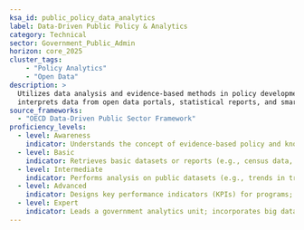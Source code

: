 ```yaml
---  
ksa_id: public_policy_data_analytics  
label: Data-Driven Public Policy & Analytics  
category: Technical  
sector: Government_Public_Admin  
horizon: core_2025  
cluster_tags: 
    - "Policy Analytics"
    - "Open Data"
description: >  
  Utilizes data analysis and evidence-based methods in policy development and public administration;  
  interprets data from open data portals, statistical reports, and smart city sensors to inform decisions, and measures policy outcomes with quantitative metrics.  
source_frameworks:  
  - "OECD Data-Driven Public Sector Framework"  
proficiency_levels:  
  - level: Awareness  
    indicator: Understands the concept of evidence-based policy and knows that data (surveys, statistics) can guide decisions.  
  - level: Basic  
    indicator: Retrieves basic datasets or reports (e.g., census data, budget figures) and uses them to create simple charts or summaries for a policy proposal.  
  - level: Intermediate  
    indicator: Performs analysis on public datasets (e.g., trends in traffic data for transit policy); uses tools like Excel or basic GIS to support arguments; contributes to open data releases.  
  - level: Advanced  
    indicator: Designs key performance indicators (KPIs) for programs; uses advanced analytics or visualization (BI tools, statistical software) to evaluate policy impact; ensures data quality and ethics in analysis.  
  - level: Expert  
    indicator: Leads a government analytics unit; incorporates big data or AI (when appropriate) into forecasting and policy simulations; shapes data governance policies and open data initiatives in line with OECD frameworks.  
---  
```

